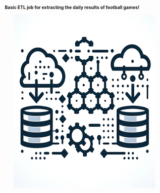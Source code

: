 **Basic ETL job for extracting the daily results of football games!**

<p align="center">
  <img src="etl.png" height ="550" width="450" title="hover text">
</p>
